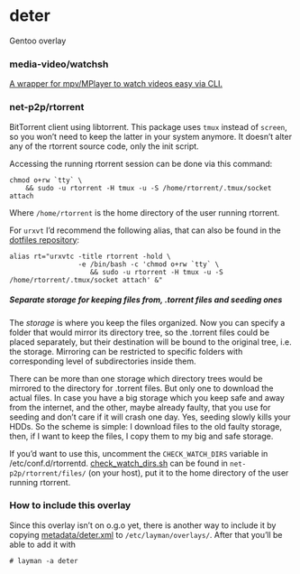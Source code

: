 deter
=====
Gentoo overlay

### media-video/watchsh
[A wrapper for mpv/MPlayer to watch videos easy via CLI.](https://github.com/deterenkelt/watchsh)

### net-p2p/rtorrent
BitTorrent client using libtorrent.
This package uses `tmux` instead of `screen`, so you won’t need to keep the latter in your system anymore.
It doesn’t alter any of the rtorrent source code, only the init script.

Accessing the running rtorrent session can be done via this command:

    chmod o+rw `tty` \
        && sudo -u rtorrent -H tmux -u -S /home/rtorrent/.tmux/socket attach

Where `/home/rtorrent` is the home directory of the user running rtorrent.

For `urxvt` I’d recommend the following alias, that can also be found in the [dotfiles repository](https://github.com/deterenkelt/dotfiles/blob/master/bashrc/home.sh):

    alias rt="urxvtc -title rtorrent -hold \
                     -e /bin/bash -c 'chmod o+rw `tty` \
                        && sudo -u rtorrent -H tmux -u -S /home/rtorrent/.tmux/socket attach' &"

##### Separate storage for keeping files from, .torrent files and seeding ones
The _storage_ is where you keep the files organized. Now you can specify a folder that would mirror its directory tree, so the .torrent files could be placed separately, but their destination will be bound to the original tree, i.e. the storage. Mirroring can be restricted to specific folders with corresponding level of subdirectories inside them.

There can be more than one storage which directory trees would be mirrored to the directory for .torrent files. But only one to download the actual files. In case you have a big storage which you keep safe and away from the internet, and the other, maybe already faulty, that you use for seeding and don’t care if it will crash one day. Yes, seeding slowly kills your HDDs. So the scheme is simple: I download files to the old faulty storage, then, if I want to keep the files, I copy them to my big and safe storage.

If you’d want to use this, uncomment the `CHECK_WATCH_DIRS` variable in /etc/conf.d/rtorrentd. [check_watch_dirs.sh](http://github.com/deterenkelt/deter/raw/master/net-p2p/rtorrent/files/check_watch_dirs.sh) can be found in `net-p2p/rtorrent/files/` (on your host), put it to the home directory of the user running rtorrent.

### How to include this overlay
Since this overlay isn’t on o.g.o yet, there is another way to include it by copying [metadata/deter.xml](http://github.com/deterenkelt/deter/raw/master/metadata/deter.xml) to `/etc/layman/overlays/`.
After that you’ll be able to add it with

    # layman -a deter
